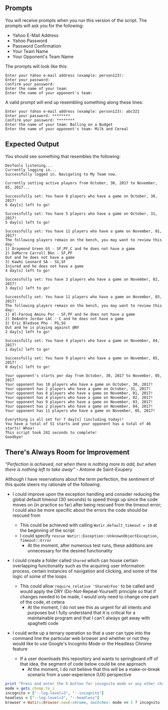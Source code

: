 ## Prompts

You will receive prompts when you run this version of the script. The prompts will ask you for the following:

- Yahoo E-Mail Address
- Yahoo Password
- Password Confirmation
- Your Team Name
- Your Opponent's Team Name

The prompts will look like this:

```
Enter your Yahoo e-mail address (example: person123):
Enter your password:
Confirm your password:
Enter the name of your team:
Enter the name of your opponent's team:
```

A valid prompt will end up resembling something along these lines:

```
Enter your Yahoo e-mail address (example: person123): abc321
Enter your password: ********
Confirm your password: ********
Enter the name of your team: Balling on a Budget
Enter the name of your opponent's team: Milk and Cereal
```

## Expected Output

You should see something that resembles the following:

```
DevTools listening...
Currently logging in...
Successfully logged in. Navigating to My Team now.

Currently setting active players from October, 30, 2017 to November, 05, 2017...

Successfully set: You have 8 players who have a game on October, 30, 2017!
6 day[s] left to go!

Successfully set: You have 5 players who have a game on October, 31, 2017!
5 day[s] left to go!

Successfully set: You have 11 players who have a game on November, 01, 2017!
The following players remain on the bench, you may want to review this day:
1) Draymond Green GS - SF,PF,C and he does not have a game
2) DeMarre Carroll Bkn - SF,PF
Out and he does not have a game
3) Kawhi Leonard SA - SG,SF
Injured and he does not have a game
4 day[s] left to go!

Successfully set: You have 3 players who have a game on November, 02, 2017!
3 day[s] left to go!

Successfully set: You have 11 players who have a game on November, 03, 2017!
The following players remain on the bench, you may want to review this day:
1) Al-Farouq Aminu Por - SF,PF and he does not have a game
2) DeAndre Jordan LAC - C and he does not have a game
3) Eric Bledsoe Pho - PG,SG
Out and he is playing against @NY
2 day[s] left to go!

Successfully set: You have 4 players who have a game on November, 04, 2017!
1 day[s] left to go!

Successfully set: You have 9 players who have a game on November, 05, 2017!
0 day[s] left to go!

Your opponent's starts per day from October, 30, 2017 to November, 05, 2017
Your opponent has 10 players who have a game on October, 30, 2017!
Your opponent has 2 players who have a game on October, 31, 2017!
Your opponent has 8 players who have a game on November, 01, 2017!
Your opponent has 4 players who have a game on November, 02, 2017!
Your opponent has 9 players who have a game on November, 03, 2017!
Your opponent has 2 players who have a game on November, 04, 2017!
Your opponent has 11 players who have a game on November, 05, 2017!

Everything is all set for 7 day[s] (including today)!
You have a total of 51 starts and your opponent has a total of 46 starts! Whoa!
This script took 242 seconds to complete!
Goodbye!
```

## There's Always Room for Improvement

*"Perfection is achieved, not when there is nothing more to add, but when there is nothing left to take away"* - Antoine de Saint-Exupery

Although I have reservations about the term perfection, the sentiment of this quote steers my rationale of the following:

- I could improve upon the exception handling and consider reducing the global default timeout (30 seconds) to speed things up since the code moves on (in practice so far) after being rescued from the timeout error; I could also be more specific about the errors the code should be rescued from
  - This could be achieved with calling `Watir.default_timeout = 10` at the beginning of the script
  - I could specify `rescue Watir::Exception::UnknownObjectException, Timeout::Error`
    - At the moment, after numerous test runs, these additions are unnecessary for the desired functionality

- I could create a folder called `Shared` which can house certain overlapping functionality such as the acquiring user information process, certain instances of navigation and clicking, and some of the logic of some of the loops
  - This could allow `require_relative 'Shared/Foo'` to be called and would apply the DRY (Do-Not-Repeat-Yourself) principle so that if changes needed to be made, I would only need to change one part of the code, et cetera
    - At the moment, I do not see this as urgent for all intents and purposes but I fully understand that it is critical for a maintainable program and that I can't always get away with spaghetti code

- I could write up a ternary operation so that a user can type into the command line the particular web browser and whether or not they would like to use Google's Incognito Mode or the Headless Chrome feature
  - If a user downloads this repository and wants to springboard off of that idea, the segment of code below could be one approach
    - At the moment, I do not believe that this will be a make-or-break scenario from a user-experience (UX) perspective
```ruby
print "Press and enter the 5 button for incognito mode or any other character for headless mode: "
mode = gets.chomp.to_i
incognito = ["--log-level=3", "--incognito"]
headless = ["--log-level=3", "--headless"]
browser = Watir::Browser.new(:chrome, switches: mode == 5 ? incognito : headless)
```

